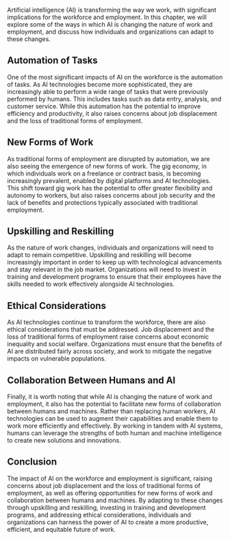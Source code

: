 
Artificial intelligence (AI) is transforming the way we work, with significant implications for the workforce and employment. In this chapter, we will explore some of the ways in which AI is changing the nature of work and employment, and discuss how individuals and organizations can adapt to these changes.

Automation of Tasks
-------------------

One of the most significant impacts of AI on the workforce is the automation of tasks. As AI technologies become more sophisticated, they are increasingly able to perform a wide range of tasks that were previously performed by humans. This includes tasks such as data entry, analysis, and customer service. While this automation has the potential to improve efficiency and productivity, it also raises concerns about job displacement and the loss of traditional forms of employment.

New Forms of Work
-----------------

As traditional forms of employment are disrupted by automation, we are also seeing the emergence of new forms of work. The gig economy, in which individuals work on a freelance or contract basis, is becoming increasingly prevalent, enabled by digital platforms and AI technologies. This shift toward gig work has the potential to offer greater flexibility and autonomy to workers, but also raises concerns about job security and the lack of benefits and protections typically associated with traditional employment.

Upskilling and Reskilling
-------------------------

As the nature of work changes, individuals and organizations will need to adapt to remain competitive. Upskilling and reskilling will become increasingly important in order to keep up with technological advancements and stay relevant in the job market. Organizations will need to invest in training and development programs to ensure that their employees have the skills needed to work effectively alongside AI technologies.

Ethical Considerations
----------------------

As AI technologies continue to transform the workforce, there are also ethical considerations that must be addressed. Job displacement and the loss of traditional forms of employment raise concerns about economic inequality and social welfare. Organizations must ensure that the benefits of AI are distributed fairly across society, and work to mitigate the negative impacts on vulnerable populations.

Collaboration Between Humans and AI
-----------------------------------

Finally, it is worth noting that while AI is changing the nature of work and employment, it also has the potential to facilitate new forms of collaboration between humans and machines. Rather than replacing human workers, AI technologies can be used to augment their capabilities and enable them to work more efficiently and effectively. By working in tandem with AI systems, humans can leverage the strengths of both human and machine intelligence to create new solutions and innovations.

Conclusion
----------

The impact of AI on the workforce and employment is significant, raising concerns about job displacement and the loss of traditional forms of employment, as well as offering opportunities for new forms of work and collaboration between humans and machines. By adapting to these changes through upskilling and reskilling, investing in training and development programs, and addressing ethical considerations, individuals and organizations can harness the power of AI to create a more productive, efficient, and equitable future of work.
